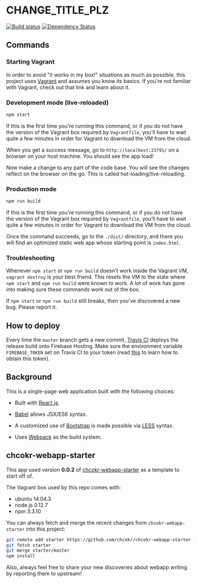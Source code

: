 # CHANGE_TITLE_PLZ

[![Build
status](https://travis-ci.org/chcokr/name-game.svg)](https://travis-ci.org/chcokr/chcokr-webapp-starter)
[![Dependency
Status](https://david-dm.org/chcokr/name-game.svg)](https://david-dm.org/chcokr/chcokr-webapp-starter)

## Commands

### Starting Vagrant

In order to avoid "it works in my box!" situations as much as possible, this
project uses [Vagrant](https://docs.vagrantup.com/v2/getting-started/) and
assumes you know its basics.
If you're not familiar with Vagrant, check out that link and learn about it.

### Development mode (live-reloaded)

```Bash
npm start
```

If this is the first time you're running this command, or if you do not have the
version of the Vagrant box required by `Vagrantfile`, you'll have to wait quite
a few minutes in order for Vagrant to download the VM from the cloud.

When you get a success message, go to `http://localhost:23791/` on a browser on
your host machine.
You should see the app load!

Now make a change to any part of the code base.
You will see the changes reflect on the browser on the go.
This is called hot-loading/live-reloading.

### Production mode

```Bash
npm run build
```

If this is the first time you're running this command, or if you do not have the
version of the Vagrant box required by `Vagrantfile`, you'll have to wait quite
a few minutes in order for Vagrant to download the VM from the cloud.

Once the command succeeds, go to the `./dist/` directory, and there you will
find an optimized static web app whose starting point is `index.html`.

### Troubleshooting

Whenever `npm start` or `npm run build` doesn't work inside the Vagrant VM,
`vagrant destroy` is your best friend.
This resets the VM to the state where `npm start` and `npm run build` were known
to work.
A lot of work has gone into making sure these commands work out of the box.

If `npm start` or `npm run build` still breaks, then you've discovered a new
bug.
Please report it.

## How to deploy

Every time the `master` branch gets a new commit, [Travis
CI](https://travis-ci.org) deploys the release build onto Firebase Hosting.
Make sure the environment variable `FIREBASE_TOKEN` set on Travis CI to your
token (read
[this](https://github.com/firebase/firebase-tools#using-with-ci-systems) to
learn how to obtain this token).

## Background

This is a single-page web application built with the following choices:

-   Built with [React.js](https://facebook.github.io/react/).

-   [Babel](https://babeljs.io) allows JSX/ES6 syntax.

-   A customized use of [Bootstrap](https://getbootstrap.com) is made possible
via [LESS](http://lesscss.org) syntax.

-   Uses [Webpack](https://webpack.github.io) as the build system.

## chcokr-webapp-starter

This app used version **0.0.2** of
[chcokr-webapp-starter](https://github.com/chcokr/chcokr-webapp-starter) as a
template to start off of.

The Vagrant box used by this repo comes with:
- ubuntu 14.04.3
- node.js 0.12.7
- npm 3.3.10

You can always fetch and merge the recent changes from `chcokr-webapp-starter`
into this project:

```bash
git remote add starter https://github.com/chcokr/chcokr-webapp-starter.git
git fetch starter
git merge starter/master
npm install
```

Also, always feel free to share your new discoveries about webapp writing by
reporting them to upstream!
